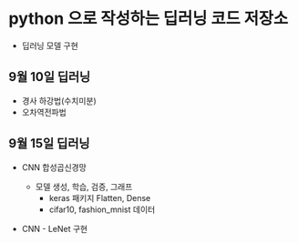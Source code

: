 # python 으로 작성하는 딥러닝 코드 저장소
- 딥러닝 모델 구현
    
## 9월 10일 딥러닝
- 경사 하강법(수치미분)
- 오차역전파법


## 9월 15일 딥러닝
- CNN 합성곱신경망
  - 모델 생성, 학습, 검증, 그래프
    - keras 패키지 Flatten, Dense
    - cifar10, fashion_mnist 데이터
    
   
- CNN - LeNet 구현
